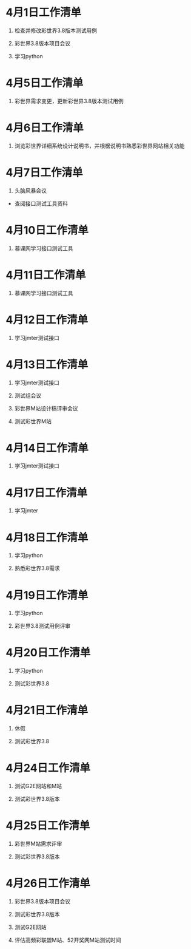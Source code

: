 # 4月1日工作清单

1. 检查并修改彩世界3.8版本测试用例

2. 彩世界3.8版本项目会议

3. 学习python

# 4月5日工作清单

1. 彩世界需求变更，更新彩世界3.8版本测试用例

# 4月6日工作清单

1. 浏览彩世界详细系统设计说明书，并根椐说明书熟悉彩世界网站相关功能

# 4月7日工作清单

1. 头脑风暴会议

*  查阅接口测试工具资料

# 4月10日工作清单

1. 慕课网学习接口测试工具

# 4月11日工作清单

1. 慕课网学习接口测试工具

# 4月12日工作清单

1. 学习jmter测试接口

# 4月13日工作清单

1. 学习jmter测试接口

2. 测试组会议

3. 彩世界M站设计稿评审会议

4. 测试彩世界M站

# 4月14日工作清单

1. 学习jmter测试接口

# 4月17日工作清单

1. 学习jmter

# 4月18日工作清单

1. 学习python

2. 熟悉彩世界3.8需求

# 4月19日工作清单

1. 学习python

2. 彩世界3.8测试用例评审

# 4月20日工作清单

1. 学习python

2. 测试彩世界3.8

# 4月21日工作清单

1. 休假

2. 测试彩世界3.8

# 4月24日工作清单

1. 测试G2E网站和M站

2. 测试彩世界3.8版本

# 4月25日工作清单

1. 彩世界M站需求评审

2. 测试彩世界3.8版本

# 4月26日工作清单

1. 彩世界3.8版本项目会议

2. 测试彩世界3.8版本

3. 测试G2E网站

4. 评估高频彩联盟M站、52开奖网M站测试时间